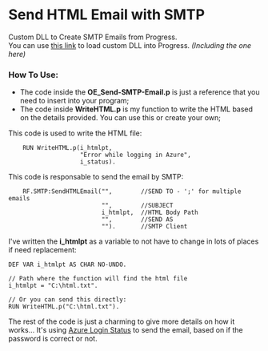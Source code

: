 # Send HTML Email with SMTP
Custom DLL to Create SMTP Emails from Progress. <br>
You can use [this link](https://github.com/raphaelfrei/open_edge-guides/tree/main/General/Custom%20DLL) to load custom DLL into Progress. *(Including the one here)*

### How To Use:

- The code inside the **OE_Send-SMTP-Email.p** is just a reference that you need to insert into your program;
- The code inside **WriteHTML.p** is my function to write the HTML based on the details provided. You can use this or create your own;

This code is used to write the HTML file:
````progress
    RUN WriteHTML.p(i_htmlpt,
                    "Error while logging in Azure",
                    i_status).
````

This code is responsable to send the email by SMTP:
````progress
    RF.SMTP:SendHTMLEmail("",        //SEND TO - ';' for multiple emails                                             
                          "",        //SUBJECT                                              
                          i_htmlpt,  //HTML Body Path                                       
                          "",        //SEND AS                                              
                          "").       //SMTP Client     
````

I've written the **i_htmlpt** as a variable to not have to change in lots of places if need replacement:
````progress
DEF VAR i_htmlpt AS CHAR NO-UNDO.

// Path where the function will find the html file
i_htmlpt = "C:\html.txt".

// Or you can send this directly:
RUN WriteHTML.p("C:\html.txt").
````

The rest of the code is just a charming to give more details on how it works... It's using [Azure Login Status](https://github.com/raphaelfrei/open_edge-guides/tree/main/Password%20and%20Encryption/Microsoft%20Azure%20Login) to send the email, based on if the password is correct or not.
